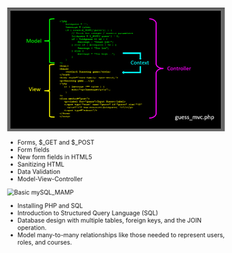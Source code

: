 ![MVC with PHP & HTML](https://github.com/lindangulopez/DrCHUCK-PHP/blob/main/MVC.png?raw=true)

- Forms, $_GET and $_POST
- Form fields
- New form fields in HTML5
- Sanitizing HTML
- Data Validation
- Model-View-Controller

![Basic mySQL_MAMP](https://github.com/lindangulopez/DrCHUCK-PHP-SQL-DB-APPS-JS/blob/main/SQL/Basic_MySql_MAMP.png?raw=true)

- Installing PHP and SQL
- Introduction to Structured Query Language (SQL)
- Database design with multiple tables, foreign keys, and the JOIN operation.
- Model many-to-many relationships like those needed to represent users, roles, and courses.
